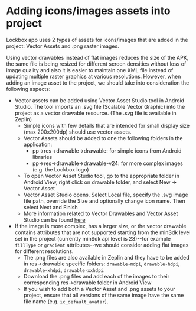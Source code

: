 # Adding icons/images assets into project

Lockbox app uses 2 types of assets for icons/images that are added in the project: Vector Assets and .png raster images. 

Using vector drawables instead of flat images reduces the size of the APK, the same file is being resized for different screen densities without loss of image quality and also it is easier to maintain one XML file instead of updating multiple raster graphics at various resolutions.
However, when adding an image asset to the project, we should take into consideration the following aspects:

- Vector assets can be added using Vector Asset Studio tool in Android Studio. The tool imports an .svg file (Scalable Vector Graphic) into the project as a vector drawable resource. (The .svg file is available in Zeplin)
  - Simple icons with few details that are intended for small display size (max 200x200dp) should use vector assets. 
  - Vector Assets should be added to one the following folders in the application:
    - pp->res->drawable->drawable: for simple icons from Android libraries
    - pp->res->drawable->drawable-v24: for more complex images (e.g. the Lockbox logo)
  - To open Vector Asset Studio tool, go to the appropriate folder in Android View, right click on drawable folder, and select New -> Vector Asset
  - Vector Asset Studio opens. Select Local file, specify the .svg image file path, override the Size and optionally change icon name. Then select Next and Finish
  - More information related to Vector Drawables and Vector Asset Studio can be found [here](https://developer.android.com/studio/write/vector-asset-studio)
- If the image is more complex, has a larger size, or the vector drawable contains attributes that are not supported starting from the minSdk level set in the project (currently minSdk api level is 23)--for example `fillType` or `gradient` attributes--we should consider adding flat images for different resolutions.
  - The .png files are also available in Zeplin and they have to be added in res->drawable specific folders: `drawable-mdpi`, `drawable-hdpi`, `drawable-xhdpi`, `drawable-xxhdpi`.
  - Download the .png files and add each of the images to their corresponding res->drawable folder in Android View
  - If you wish to add both a Vector Asset and .png assets to your project, ensure that all versions of the same image have the same file name (e.g. `ic_default_avatar`).
